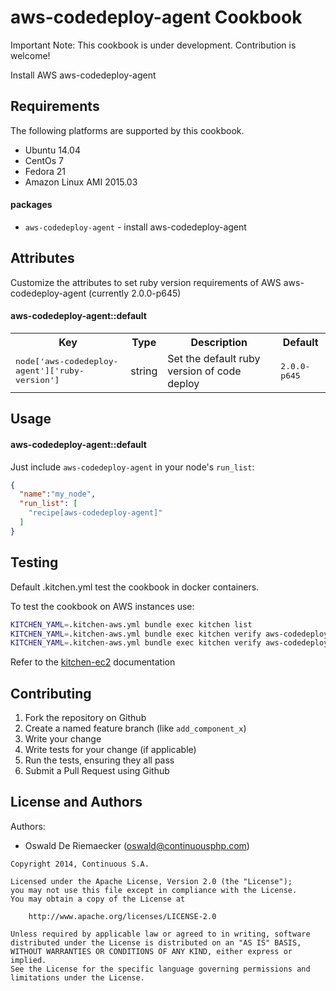 aws-codedeploy-agent Cookbook
===================
Important Note: This cookbook is under development. Contribution is welcome!

Install AWS aws-codedeploy-agent

Requirements
------------
The following platforms are supported by this cookbook.

* Ubuntu 14.04
* CentOs 7 
* Fedora 21
* Amazon Linux AMI 2015.03

#### packages
- `aws-codedeploy-agent` - install aws-codedeploy-agent 

Attributes
----------
Customize the attributes to set ruby version requirements of AWS aws-codedeploy-agent (currently 2.0.0-p645) 

#### aws-codedeploy-agent::default
<table>
  <tr>
    <th>Key</th>
    <th>Type</th>
    <th>Description</th>
    <th>Default</th>
  </tr>
  <tr>
    <td><tt>node['aws-codedeploy-agent']['ruby-version']</tt></td>
    <td>string</td>
    <td>Set the default ruby version of code deploy</td>
    <td><tt>2.0.0-p645</tt></td>
  </tr>
</table>

Usage
-----
#### aws-codedeploy-agent::default

Just include `aws-codedeploy-agent` in your node's `run_list`:

```json
{
  "name":"my_node",
  "run_list": [
    "recipe[aws-codedeploy-agent]"
  ]
}
```

Testing
-------
Default .kitchen.yml test the cookbook in docker containers.

To test the cookbook on AWS instances use:
```bash
KITCHEN_YAML=.kitchen-aws.yml bundle exec kitchen list 
KITCHEN_YAML=.kitchen-aws.yml bundle exec kitchen verify aws-codedeploy-agent-ubuntu-1404
KITCHEN_YAML=.kitchen-aws.yml bundle exec kitchen verify aws-codedeploy-agent-amazon-linux
```

Refer to the [kitchen-ec2](https://github.com/test-kitchen/kitchen-ec2) documentation

Contributing
------------
1. Fork the repository on Github
2. Create a named feature branch (like `add_component_x`)
3. Write your change
4. Write tests for your change (if applicable)
5. Run the tests, ensuring they all pass
6. Submit a Pull Request using Github

License and Authors
-------------------
Authors: 

* Oswald De Riemaecker (oswald@continuousphp.com)

```text
Copyright 2014, Continuous S.A.

Licensed under the Apache License, Version 2.0 (the "License");
you may not use this file except in compliance with the License.
You may obtain a copy of the License at

    http://www.apache.org/licenses/LICENSE-2.0

Unless required by applicable law or agreed to in writing, software
distributed under the License is distributed on an "AS IS" BASIS,
WITHOUT WARRANTIES OR CONDITIONS OF ANY KIND, either express or implied.
See the License for the specific language governing permissions and
limitations under the License.
``` 
